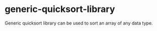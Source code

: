 # generic-quicksort-library
Generic quicksort library can be used to sort an array of any data type.
